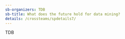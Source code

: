```yaml
---
sb-organizers: TDB 
sb-title: What does the future hold for data mining?
details: /crossteams/spdetails7/
---
```


TDB
